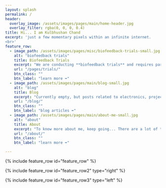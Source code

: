 ```yaml
---
layout: splash
permalink: /
header:
  overlay_image: /assets/images/pages/main/home-header.jpg
  overlay_filter: rgba(0, 0, 0, 0.4)
title: Hi... I am Kulbhushan Chand
excerpt: 'just a few momentary pixels within an infinite internet.
<br>'
feature_row:
  - image_path: /assets/images/pages/misc/biofeedback-trials-small.jpg
    alt: "biofeedback trials"
    title: Biofeedback Trials
    excerpt: "We are conducting **biofeedback trials** and requires participation of anyone from NIT Jalandhar. ***know more...***"
    url: "/pages/trials/"
    btn_class: ""
    btn_label: "learn more ➡"
  - image_path: /assets/images/pages/main/blog-small.jpg
    alt: "blog"
    title: Blog
    excerpt: "Currently empty, but posts related to electronics, projects and my personal learning experience are on the way."
    url: "/blog/"
    btn_class: ""
    btn_label: "blog articles ➡"
  - image_path: /assets/images/pages/main/about-me-small.jpg
    alt: "about"
    title: About
    excerpt: "To know more about me, keep going... There are a lot of topics from different fields, we can discuss about or collaborate on projects." 
    url: "/about/"
    btn_class: ""
    btn_label: "learn more ➡"

---
```


{% include feature_row id="feature_row" %}

{% include feature_row id="feature_row2" type="right" %}

{% include feature_row id="feature_row3" type="left" %}
